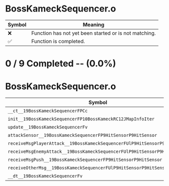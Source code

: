 # BossKameckSequencer.o
| Symbol | Meaning 
| ------------- | ------------- 
| :x: | Function has not yet been started or is not matching. 
| :white_check_mark: | Function is completed. 


# 0 / 9 Completed -- (0.0%)
# BossKameckSequencer.o
| Symbol | Decompiled? |
| ------------- | ------------- |
| `__ct__19BossKameckSequencerFPCc` | :x: |
| `init__19BossKameckSequencerFP10BossKameckRC12JMapInfoIter` | :x: |
| `update__19BossKameckSequencerFv` | :x: |
| `attackSensor__19BossKameckSequencerFP9HitSensorP9HitSensor` | :x: |
| `receiveMsgPlayerAttack__19BossKameckSequencerFUlP9HitSensorP9HitSensor` | :x: |
| `receiveMsgEnemyAttack__19BossKameckSequencerFUlP9HitSensorP9HitSensor` | :x: |
| `receiveMsgPush__19BossKameckSequencerFP9HitSensorP9HitSensor` | :x: |
| `receiveOtherMsg__19BossKameckSequencerFUlP9HitSensorP9HitSensor` | :x: |
| `__dt__19BossKameckSequencerFv` | :x: |
